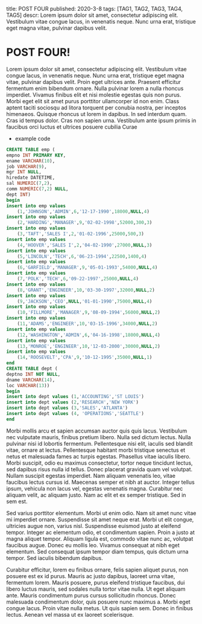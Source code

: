 title: POST FOUR
published: 2020-3-8
tags: [TAG1, TAG2, TAG3, TAG4, TAG5]
descr: Lorem ipsum dolor sit amet, consectetur adipiscing elit. Vestibulum vitae congue lacus, in venenatis neque. Nunc urna erat, tristique eget magna vitae, pulvinar dapibus velit. 

# POST FOUR!

Lorem ipsum dolor sit amet, consectetur adipiscing elit. Vestibulum vitae congue lacus, in venenatis neque. Nunc urna erat, tristique eget magna vitae, pulvinar dapibus velit. Proin eget ultrices ante. Praesent efficitur fermentum enim bibendum ornare. Nulla pulvinar lorem a nulla rhoncus imperdiet. Vivamus finibus elit et nisi molestie egestas quis non purus. Morbi eget elit sit amet purus porttitor ullamcorper id non enim. Class aptent taciti sociosqu ad litora torquent per conubia nostra, per inceptos himenaeos. Quisque rhoncus ut lorem in dapibus. In sed interdum quam. Cras id tempus dolor. Cras non sapien urna. Vestibulum ante ipsum primis in faucibus orci luctus et ultrices posuere cubilia Curae

* example code

```sql
CREATE TABLE emp (
empno INT PRIMARY KEY,
ename VARCHAR(10),
job VARCHAR(9),
mgr INT NULL,
hiredate DATETIME,
sal NUMERIC(7,2),
comm NUMERIC(7,2) NULL,
dept INT)
begin
insert into emp values
    (1,'JOHNSON','ADMIN',6,'12-17-1990',18000,NULL,4)
insert into emp values
    (2,'HARDING','MANAGER',9,'02-02-1998',52000,300,3)
insert into emp values
    (3,'TAFT','SALES I',2,'01-02-1996',25000,500,3)
insert into emp values
    (4,'HOOVER','SALES I',2,'04-02-1990',27000,NULL,3)
insert into emp values
    (5,'LINCOLN','TECH',6,'06-23-1994',22500,1400,4)
insert into emp values
    (6,'GARFIELD','MANAGER',9,'05-01-1993',54000,NULL,4)
insert into emp values
    (7,'POLK','TECH',6,'09-22-1997',25000,NULL,4)
insert into emp values
    (8,'GRANT','ENGINEER',10,'03-30-1997',32000,NULL,2)
insert into emp values
    (9,'JACKSON','CEO',NULL,'01-01-1990',75000,NULL,4)
insert into emp values
    (10,'FILLMORE','MANAGER',9,'08-09-1994',56000,NULL,2)
insert into emp values
    (11,'ADAMS','ENGINEER',10,'03-15-1996',34000,NULL,2)
insert into emp values
    (12,'WASHINGTON','ADMIN',6,'04-16-1998',18000,NULL,4)
insert into emp values
    (13,'MONROE','ENGINEER',10,'12-03-2000',30000,NULL,2)
insert into emp values
    (14,'ROOSEVELT','CPA',9,'10-12-1995',35000,NULL,1)
end
CREATE TABLE dept (
deptno INT NOT NULL,
dname VARCHAR(14),
loc VARCHAR(13))
begin
insert into dept values (1,'ACCOUNTING','ST LOUIS')
insert into dept values (2,'RESEARCH','NEW YORK')
insert into dept values (3,'SALES','ATLANTA')
insert into dept values (4, 'OPERATIONS','SEATTLE')
end
```

Morbi mollis arcu et sapien accumsan auctor quis quis lacus. Vestibulum nec vulputate mauris, finibus pretium libero. Nulla sed dictum lectus. Nulla pulvinar nisi id lobortis fermentum. Pellentesque nisi elit, iaculis sed blandit vitae, ornare at lectus. Pellentesque habitant morbi tristique senectus et netus et malesuada fames ac turpis egestas. Phasellus vitae iaculis libero. Morbi suscipit, odio eu maximus consectetur, tortor neque tincidunt lectus, sed dapibus risus nulla id tellus. Donec placerat gravida quam vel volutpat. Nullam suscipit egestas imperdiet. Nam aliquam venenatis leo, vitae faucibus lectus cursus id. Maecenas semper et nibh at auctor. Integer tellus ipsum, vehicula non lacus vel, egestas venenatis magna. Curabitur nec aliquam velit, ac aliquam justo. Nam ac elit et ex semper tristique. Sed in sem est.

Sed varius porttitor elementum. Morbi ut enim odio. Nam sit amet nunc vitae mi imperdiet ornare. Suspendisse sit amet neque erat. Morbi ut elit congue, ultricies augue non, varius nisl. Suspendisse euismod justo at eleifend tempor. Integer ac elementum odio, et condimentum sapien. Proin a justo at magna aliquet tempor. Aliquam ligula est, commodo vitae nunc ac, volutpat faucibus augue. Donec eu mollis leo. Vivamus consequat at nibh eget elementum. Sed consequat ipsum tempor diam tempus, quis dictum urna tempor. Sed iaculis bibendum dapibus.

Curabitur efficitur, lorem eu finibus ornare, felis sapien aliquet purus, non posuere est ex id purus. Mauris ac justo dapibus, laoreet urna vitae, fermentum lorem. Mauris posuere, purus eleifend tristique faucibus, dui libero luctus mauris, sed sodales nulla tortor vitae nulla. Ut eget aliquam ante. Mauris condimentum purus cursus sollicitudin rhoncus. Donec malesuada condimentum dolor, quis posuere nunc maximus a. Morbi eget congue lacus. Proin vitae nulla metus. Ut quis sapien sem. Donec in finibus lectus. Aenean vel massa ut ex laoreet scelerisque.
